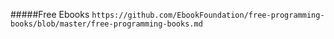#####Free Ebooks
`https://github.com/EbookFoundation/free-programming-books/blob/master/free-programming-books.md`